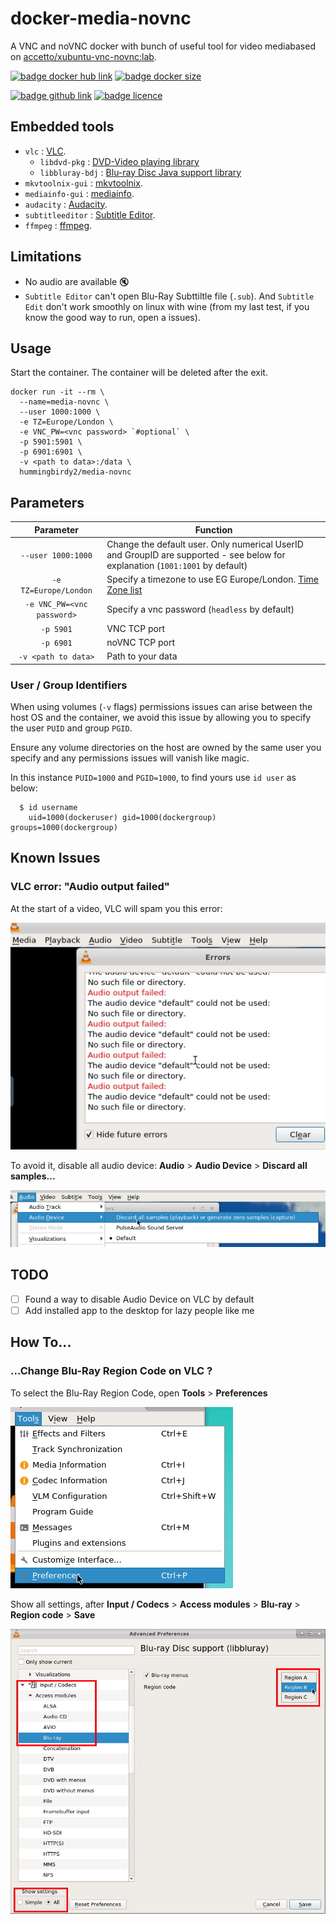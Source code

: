 # docker-media-novnc

A VNC and noVNC docker with bunch of useful tool for video mediabased on [accetto/xubuntu-vnc-novnc:lab](https://github.com/accetto/xubuntu-vnc-novnc/tree/master/docker/xubuntu-vnc-novnc).

[![badge docker hub link][badge-docker-hub]](https://hub.docker.com/r/hummingbirdy2/media-novnc)
[![badge docker size][badge-docker-size]](https://hub.docker.com/r/hummingbirdy2/media-novnc)

[![badge github link][badge-github]](https://github.com/hummingbirdy2/docker-media-novnc)
[![badge licence][badge-license]](https://github.com/hummingbirdy2/docker-media-novnc)

## Embedded tools

- `vlc` : [VLC](https://www.videolan.org/vlc/).
  - `libdvd-pkg` : [DVD-Video playing library](https://packages.ubuntu.com/focal/libdvd-pkg)
  - `libbluray-bdj` : [Blu-ray Disc Java support library](https://packages.ubuntu.com/focal/libbluray-bdj)
- `mkvtoolnix-gui` : [mkvtoolnix](https://mkvtoolnix.download/).
- `mediainfo-gui` : [mediainfo](https://mediaarea.net/en/MediaInfo).
- `audacity` : [Audacity](https://www.audacityteam.org/).
- `subtitleeditor` : [Subtitle Editor](https://github.com/kitone/subtitleeditor).
- `ffmpeg` : [ffmpeg](https://ffmpeg.org/).

## Limitations

- No audio are available :mute:
- `Subtitle Editor` can't open Blu-Ray Subttiltle file (`.sub`). And `Subtitle Edit` don't work smoothly on linux with wine (from my last test, if you know the good way to run, open a issues).

## Usage

Start the container. The container will be deleted after the exit.
```shell
docker run -it --rm \
  --name=media-novnc \
  --user 1000:1000 \
  -e TZ=Europe/London \
  -e VNC_PW=<vnc password> `#optional` \
  -p 5901:5901 \
  -p 6901:6901 \
  -v <path to data>:/data \
  hummingbirdy2/media-novnc
```

## Parameters

| Parameter | Function |
| :----: | --- |
| `--user 1000:1000` | Change the default user. Only numerical UserID and GroupID are supported - see below for explanation (`1001:1001` by default) |
| `-e TZ=Europe/London` | Specify a timezone to use EG Europe/London. [Time Zone list](https://en.wikipedia.org/wiki/List_of_tz_database_time_zones) |
| `-e VNC_PW=<vnc password>` | Specify a vnc password (`headless` by default) |
| `-p 5901` | VNC TCP port |
| `-p 6901` | noVNC TCP port |
| `-v <path to data>` | Path to your data |

### User / Group Identifiers

When using volumes (`-v` flags) permissions issues can arise between the host OS and the container, we avoid this issue by allowing you to specify the user `PUID` and group `PGID`.

Ensure any volume directories on the host are owned by the same user you specify and any permissions issues will vanish like magic.

In this instance `PUID=1000` and `PGID=1000`, to find yours use `id user` as below:

```shell
  $ id username
    uid=1000(dockeruser) gid=1000(dockergroup) groups=1000(dockergroup)
```

## Known Issues

### VLC error: "Audio output failed"

At the start of a video, VLC will spam you this error:

![VLC "Audio output failed" error](./pictures/vlc_audio_output_error_1.jpg)

To avoid it, disable all audio device: **Audio** > **Audio Device** > **Discard all samples...**

![VLC disable audio device](./pictures/vlc_audio_output_error_2.jpg)

## TODO

- [ ] Found a way to disable Audio Device on VLC by default
- [ ] Add installed app to the desktop for lazy people like me

## How To...

### ...Change Blu-Ray Region Code on VLC ?

To select the Blu-Ray Region Code, open **Tools** > **Preferences**

![Open VLC Preference](pictures/vlc_open_preference.jpg)

Show all settings, after **Input / Codecs** > **Access modules** > **Blu-ray** > **Region code** > **Save**

![Region code Selection](pictures/vlc_region_code_selection.jpg)

<!-- badges images -->
[badge-docker-hub]: https://badgen.net/badge/link/hummingbirdy2%2Fmedia-novnc?label&icon=docker
[badge-docker-size]: https://badgen.net/docker/size/hummingbirdy2/media-novnc?icon=docker&label=Image%20Size
[badge-github]: https://badgen.net/badge/link/hummingbirdy2%2Fdocker-media-novnc?label&icon=github
[badge-license]: https://badgen.net/github/license/hummingbirdy2/docker-media-novnc?icon=github
